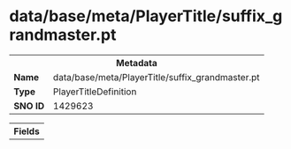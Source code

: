 <h1>data/base/meta/PlayerTitle/suffix_grandmaster.pt</h1><table><tr><th colspan="100%">Metadata</th></tr><tr><td><b>Name</b></td><td>data/base/meta/PlayerTitle/suffix_grandmaster.pt</td></tr><tr><td><b>Type</b></td><td>PlayerTitleDefinition</td></tr><tr><td><b>SNO ID</b></td><td>1429623</td></tr></table>

<table><tr><th colspan="100%">Fields</th></tr></table>

